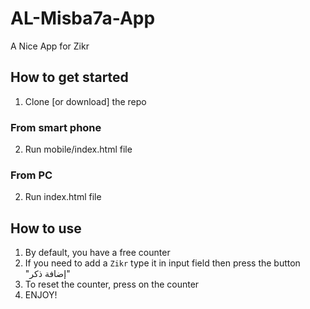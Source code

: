 # AL-Misba7a-App
A Nice App for Zikr

## How to get started
1. Clone [or download] the repo

### From smart phone
2. Run mobile/index.html file
### From PC
2. Run index.html file

## How to use
1. By default, you have a free counter
2. If you need to add a `Zikr` type it in input field then press the button "إضافة ذكر"
3. To reset the counter, press on the counter
4. ENJOY!
